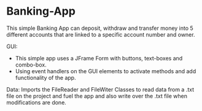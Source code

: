 # Banking-App

This simple Banking App can deposit, withdraw and transfer money into 5 different accounts that are linked to a specific account number and owner.

GUI: 
- This simple app uses a JFrame Form with buttons, text-boxes and combo-box.
- Using event handlers on the GUI elements to activate methods and add functionality of the app.

Data: Imports the FileReader and FileWiter Classes to read data from a .txt file on the project and fuel the app and also write over the .txt file when modifications are done.

